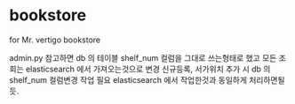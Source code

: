# bookstore
for Mr. vertigo bookstore

admin.py 참고하면 
db 의 테이블 shelf_num 컬럼을 그대로 쓰는형태로 했고
모든 조회는 elasticsearch 에서 가져오는것으로 변경
신규등록, 서가위치 추가 시 db 의 shelf_num 컬럼변경 작업 필요
elasticsearch 에서 작업한것과 동일하게 처리하면될듯.
